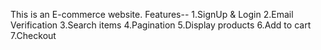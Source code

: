 
This is an E-commerce website.
Features--
1.SignUp & Login
2.Email Verification
3.Search items
4.Pagination
5.Display products
6.Add to cart
7.Checkout

